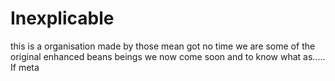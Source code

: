 # Inexplicable #

this is a organisation made by those mean got no time we are some of the original enhanced beans beings we now come soon and to know what as..... If meta
